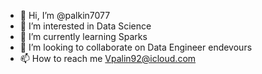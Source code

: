 - 👋 Hi, I’m @palkin7077
- 👀 I’m interested in Data Science
- 🌱 I’m currently learning Sparks
- 💞️ I’m looking to collaborate on Data Engineer endevours
- 📫 How to reach me Vpalin92@icloud.com

<!---
palkin7077/palkin7077 is a ✨ special ✨ repository because its `README.md` (this file) appears on your GitHub profile.
You can click the Preview link to take a look at your changes.
--->
